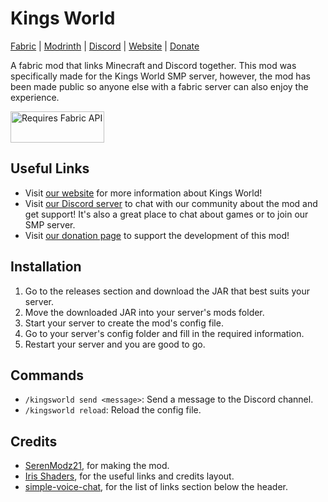 # Kings World

[Fabric][fabric] | [Modrinth][modrinth] | [Discord][discord] | [Website][website] | [Donate][donate]

A fabric mod that links Minecraft and Discord together. This mod was specifically made for the Kings World SMP server, however, the mod has been made public so anyone else with a fabric server can also enjoy the experience.

<a href="https://modrinth.com/mod/fabric-api" target="_blank">
  <img src="https://i.imgur.com/MT68e17.png" height="50" width="150" alt="Requires Fabric API">
</a>

## Useful Links

- Visit [our website][website] for more information about Kings World!
- Visit [our Discord server][discord] to chat with our community about the mod and get support! It's also a great place to chat about games or to join our SMP server.
- Visit [our donation page][donate] to support the development of this mod!

## Installation

1. Go to the releases section and download the JAR that best suits your server.
2. Move the downloaded JAR into your server's mods folder.
3. Start your server to create the mod's config file.
4. Go to your server's config folder and fill in the required information.
5. Restart your server and you are good to go.

## Commands

- `/kingsworld send <message>`: Send a message to the Discord channel.
- `/kingsworld reload`: Reload the config file.

## Credits

- [SerenModz21](https://github.com/SerenModz21), for making the mod.
- [Iris Shaders](https://modrinth.com/mod/iris), for the useful links and credits layout.
- [simple-voice-chat](https://modrinth.com/mod/simple-voice-chat), for the list of links section below the header.

[website]: https://kings-world.net
[discord]: https://discord.gg/fRbKEx9zaZ
[donate]: https://github.com/sponsors/SerenModz21
[modrinth]: https://modrinth.com/mod/kings-world
[fabric]: https://fabricmc.net
